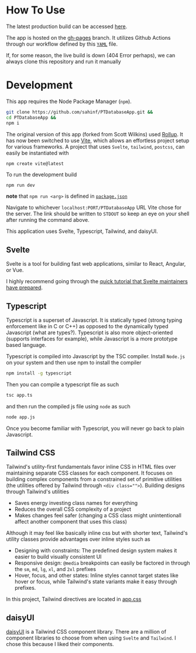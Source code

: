 # How To Use

The latest production build can be accessed [here](https://sahinf.github.io/PTDatabaseApp/).

The app is hosted on the [gh-pages](https://github.com/sahinf/PTDatabaseApp/tree/gh-pages) branch. It utilizes Github Actions through our workflow defined by this [`YAML`](./.github/workflows/deploy.yml) file. 

If, for some reason, the live build is down (404 Error perhaps), we can always clone this repository and run it manually

# Development 

This app requires the Node Package Manager (`npm`). 


```bash
git clone https://github.com/sahinf/PTDatabaseApp.git &&
cd PTDatabaseApp &&
npm i
```

The original version of this app (forked from Scott Wilkins) used [Rollup](https://rollupjs.org/guide/en/). It has now been switched to use [Vite](https://vitejs.dev/), which allows an effortless project setup for various frameworks. A project that uses `Svelte`, `tailwind`, `postcss`, can easily be instantiated with

```shell
npm create vite@latest
```

To run the development build
```bash
npm run dev
```

**note** that `npm run <arg>` is defined in [`package.json`](./package.json)

Navigate to whichever `localhost:PORT/PTDatabaseApp` URL Vite chose for the server. The link should be written to `STDOUT` so keep an eye on your shell after running the command above.


This application uses Svelte, Typescript, Tailwind, and daisyUI.

## Svelte
Svelte is a tool for building fast web applications, similar to React, Angular, or Vue. 

I highly recommend going through the [quick tutorial that Svelte maintainers have prepared](https://svelte.dev/tutorial/basics). 

## Typescript
Typescript is a superset of Javascript. It is statically typed (strong typing enforcement like in C or C++) as opposed to the dynamically typed Javascript (what are types?). Typescript is also more object-oriented (supports interfaces for example), while Javascript is a more prototype based language.

Typescript is compiled into Javascript by the TSC compiler. Install `Node.js` on your system and then use npm to install the compiler

```bash
npm install -g typescript
```
Then you can compile a typescript file as such

```bash
tsc app.ts
```
and then run the compiled js file using `node` as such

```bash
node app.js
```
Once you become familiar with Typescript, you will never go back to plain Javascript. 
## Tailwind CSS

Tailwind's utility-first fundamentals favor inline CSS in HTML files over maintaining separate CSS classes for each component. It focuses on building complex components from a constrained set of primitive utilities (the utilities offered by Tailwind through `<div class="">`). Building designs through Tailwind's utilities 
- Saves energy investing class names for everything
- Reduces the overall CSS complexity of a project
- Makes changes feel safer (changing a CSS class might unintentionall affect another component that uses this class)

Although it may feel like basically inline css but with shorter text, Tailwind's utility classes provide advantages over inline styles such as
- Designing with constraints: The predefined design system makes it easier to build visually consistent UI
- Responsive design: `@media` breakpoints can easily be factored in through the `sm`, `md`, `lg`, `xl`, and `2xl` prefixes
- Hover, focus, and other states: Inline styles cannot target states like hover or focus, while Tailwind's state variants make it easy through prefixes.

In this project, Tailwind directives are located in [app.css](./src/app.css)

## daisyUI

[daisyUI](https://daisyui.com/components/) is a Tailwind CSS component library. There are a million of component libraries to choose from when using `Svelte` and `Tailwind`. I chose this because I liked their components. 